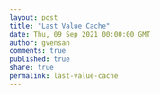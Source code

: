 ```yaml
---
layout: post
title: "Last Value Cache"
date: Thu, 09 Sep 2021 00:00:00 GMT
author: gvensan
comments: true
published: true
share: true
permalink: last-value-cache
---
```

